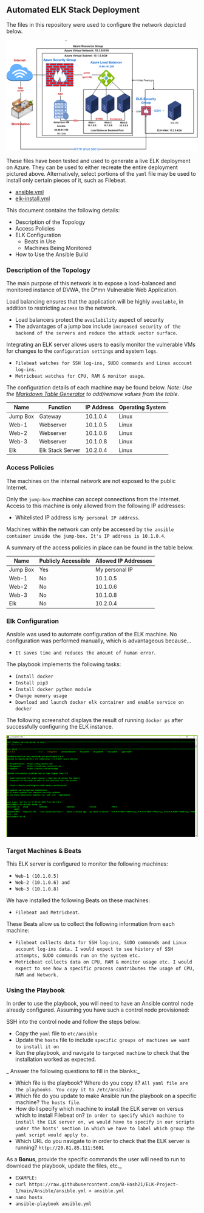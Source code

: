 ## Automated ELK Stack Deployment

The files in this repository were used to configure the network depicted below.

![The path to the network diagram](Diagrams/ELK-Project-Network-Diagram1.png)

These files have been tested and used to generate a live ELK deployment on Azure. They can be used to either recreate the entire deployment pictured above. Alternatively, select portions of the `yaml` file may be used to install only certain pieces of it, such as Filebeat.

  - [ansible.yml](Ansible/ansible.yml)
  - [elk-install.yml](Ansible/elk-install.yml)

This document contains the following details:
- Description of the Topology
- Access Policies
- ELK Configuration
  - Beats in Use
  - Machines Being Monitored
- How to Use the Ansible Build


### Description of the Topology

The main purpose of this network is to expose a load-balanced and monitored instance of DVWA, the D*mn Vulnerable Web Application.

Load balancing ensures that the application will be highly `available`, in addition to restricting `access` to the network.
- Load balancers protect the `availability` aspect of security 
- The advantages of a jump box include `increased security of the backend of the servers and reduce the attack vector surface`.

Integrating an ELK server allows users to easily monitor the vulnerable VMs for changes to the `configuration settings` and system `logs`.
- `Filebeat watches for SSH log-ins, SUDO commands and Linux account log-ins`.
- `Metricbeat watches for CPU, RAM & monitor usage`.

The configuration details of each machine may be found below.
_Note: Use the [Markdown Table Generator](http://www.tablesgenerator.com/markdown_tables) to add/remove values from the table_.

| Name     | Function | IP Address | Operating System |
|----------|----------|------------|------------------|
| Jump Box | Gateway  |10.1.0.4    | Linux            |
| Web-1    |Webserver |10.1.0.5    | Linux            |
| Web-2    |Webserver |10.1.0.6    | Linux            |
| Web-3    |Webserver |10.1.0.8    | Linux            |
| Elk      |Elk Stack Server |10.2.0.4    | Linux            |


### Access Policies

The machines on the internal network are not exposed to the public Internet. 

Only the `jump-box` machine can accept connections from the Internet. Access to this machine is only allowed from the following IP addresses:
- Whitelisted IP address is `My personal IP address`.

Machines within the network can only be accessed by `the ansible container inside the jump-box. It's IP address is 10.1.0.4`.

A summary of the access policies in place can be found in the table below.

| Name     | Publicly Accessible | Allowed IP Addresses |
|----------|---------------------|----------------------|
| Jump Box | Yes                 | My personal IP       |
| Web-1    | No                  | 10.1.0.5             |
| Web-2    | No                  | 10.1.0.6             | 
| Web-3    | No                  | 10.1.0.8             |
| Elk      | No                  | 10.2.0.4             |

### Elk Configuration

Ansible was used to automate configuration of the ELK machine. No configuration was performed manually, which is advantageous because...
- `It saves time and reduces the amount of human error`.

The playbook implements the following tasks:
- `Install docker` 
- `Install pip3` 
- `Install docker python module` 
- `Change memory usage` 
- `Download and launch docker elk container and enable service on docker`

The following screenshot displays the result of running `docker ps` after successfully configuring the ELK instance.

![The path to screenshot of docker ps output](Diagrams/ELK-Container.png)

### Target Machines & Beats
This ELK server is configured to monitor the following machines:
- `Web-1 (10.1.0.5)` 
- `Web-2 (10.1.0.6) and` 
- `Web-3 (10.1.0.8)`

We have installed the following Beats on these machines:
- `Filebeat and Metricbeat`.

These Beats allow us to collect the following information from each machine:
- `Filebeat collects data for SSH log-ins, SUDO commands and Linux account log-ins data. I would expect to see history of SSH attempts, SUDO commands run on the system etc.`
- `Metricbeat collects data on CPU, RAM & monitor usage etc. I would expect to see how a specific process contributes the usage of CPU, RAM and Network.`

### Using the Playbook
In order to use the playbook, you will need to have an Ansible control node already configured. Assuming you have such a control node provisioned: 

SSH into the control node and follow the steps below:
- Copy the `yaml` file to `etc/ansible`
- Update the `hosts` file to include `specific groups of machines we want to install it on`
- Run the playbook, and navigate to `targeted machine` to check that the installation worked as expected.

_ Answer the following questions to fill in the blanks:_
- Which file is the playbook? Where do you copy it? `All yaml file are the playbooks. You copy it to /etc/ansible/`.
- Which file do you update to make Ansible run the playbook on a specific machine? `The hosts file`. 
- How do I specify which machine to install the ELK server on versus which to install Filebeat on? `In order to specify which machine to install the ELK server on, we would have to specify in our scripts under the hosts' section in which we have to label which group the yaml script would apply to.`
- Which URL do you navigate to in order to check that the ELK server is running?
`http://20.81.85.111:5601`

As a **Bonus**, provide the specific commands the user will need to run to download the playbook, update the files, etc._
- `EXAMPLE:`
- `curl https://raw.githubusercontent.com/B-Hash21/ELK-Project-1/main/Ansible/ansible.yml > ansible.yml`
- `nano hosts`
- `ansible-playbook ansible.yml`
